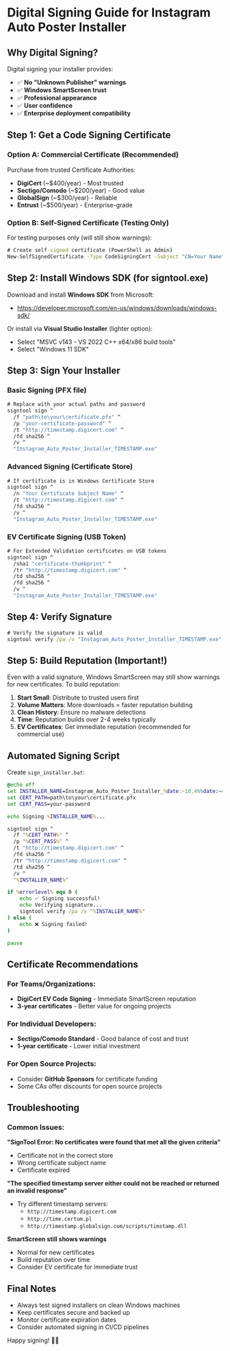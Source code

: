 # Digital Signing Guide for Instagram Auto Poster Installer

## Why Digital Signing?

Digital signing your installer provides:
- ✅ **No "Unknown Publisher" warnings**
- ✅ **Windows SmartScreen trust**
- ✅ **Professional appearance**
- ✅ **User confidence**
- ✅ **Enterprise deployment compatibility**

## Step 1: Get a Code Signing Certificate

### Option A: Commercial Certificate (Recommended)
Purchase from trusted Certificate Authorities:
- **DigiCert** (~$400/year) - Most trusted
- **Sectigo/Comodo** (~$200/year) - Good value
- **GlobalSign** (~$300/year) - Reliable
- **Entrust** (~$500/year) - Enterprise-grade

### Option B: Self-Signed Certificate (Testing Only)
For testing purposes only (will still show warnings):
```cmd
# Create self-signed certificate (PowerShell as Admin)
New-SelfSignedCertificate -Type CodeSigningCert -Subject "CN=Your Name" -KeyAlgorithm RSA -KeyLength 2048 -Provider "Microsoft Enhanced RSA and AES Cryptographic Provider" -KeyExportPolicy Exportable -KeyUsage DigitalSignature -CertStoreLocation Cert:\CurrentUser\My
```

## Step 2: Install Windows SDK (for signtool.exe)

Download and install **Windows SDK** from Microsoft:
- https://developer.microsoft.com/en-us/windows/downloads/windows-sdk/

Or install via **Visual Studio Installer** (lighter option):
- Select "MSVC v143 - VS 2022 C++ x64/x86 build tools"
- Select "Windows 11 SDK"

## Step 3: Sign Your Installer

### Basic Signing (PFX file)
```cmd
# Replace with your actual paths and password
signtool sign ^
  /f "path\to\your\certificate.pfx" ^
  /p "your-certificate-password" ^
  /t "http://timestamp.digicert.com" ^
  /fd sha256 ^
  /v ^
  "Instagram_Auto_Poster_Installer_TIMESTAMP.exe"
```

### Advanced Signing (Certificate Store)
```cmd
# If certificate is in Windows Certificate Store
signtool sign ^
  /n "Your Certificate Subject Name" ^
  /t "http://timestamp.digicert.com" ^
  /fd sha256 ^
  /v ^
  "Instagram_Auto_Poster_Installer_TIMESTAMP.exe"
```

### EV Certificate Signing (USB Token)
```cmd
# For Extended Validation certificates on USB tokens
signtool sign ^
  /sha1 "certificate-thumbprint" ^
  /tr "http://timestamp.digicert.com" ^
  /td sha256 ^
  /fd sha256 ^
  /v ^
  "Instagram_Auto_Poster_Installer_TIMESTAMP.exe"
```

## Step 4: Verify Signature

```cmd
# Verify the signature is valid
signtool verify /pa /v "Instagram_Auto_Poster_Installer_TIMESTAMP.exe"
```

## Step 5: Build Reputation (Important!)

Even with a valid signature, Windows SmartScreen may still show warnings for new certificates. To build reputation:

1. **Start Small**: Distribute to trusted users first
2. **Volume Matters**: More downloads = faster reputation building
3. **Clean History**: Ensure no malware detections
4. **Time**: Reputation builds over 2-4 weeks typically
5. **EV Certificates**: Get immediate reputation (recommended for commercial use)

## Automated Signing Script

Create `sign_installer.bat`:

```bat
@echo off
set INSTALLER_NAME=Instagram_Auto_Poster_Installer_%date:~10,4%%date:~4,2%%date:~7,2%.exe
set CERT_PATH=path\to\your\certificate.pfx
set CERT_PASS=your-password

echo Signing %INSTALLER_NAME%...

signtool sign ^
  /f "%CERT_PATH%" ^
  /p "%CERT_PASS%" ^
  /t "http://timestamp.digicert.com" ^
  /fd sha256 ^
  /tr "http://timestamp.digicert.com" ^
  /td sha256 ^
  /v ^
  "%INSTALLER_NAME%"

if %errorlevel% equ 0 (
    echo ✅ Signing successful!
    echo Verifying signature...
    signtool verify /pa /v "%INSTALLER_NAME%"
) else (
    echo ❌ Signing failed!
)

pause
```

## Certificate Recommendations

### For Teams/Organizations:
- **DigiCert EV Code Signing** - Immediate SmartScreen reputation
- **3-year certificates** - Better value for ongoing projects

### For Individual Developers:
- **Sectigo/Comodo Standard** - Good balance of cost and trust
- **1-year certificate** - Lower initial investment

### For Open Source Projects:
- Consider **GitHub Sponsors** for certificate funding
- Some CAs offer discounts for open source projects

## Troubleshooting

### Common Issues:

**"SignTool Error: No certificates were found that met all the given criteria"**
- Certificate not in the correct store
- Wrong certificate subject name
- Certificate expired

**"The specified timestamp server either could not be reached or returned an invalid response"**
- Try different timestamp servers:
  - `http://timestamp.digicert.com`
  - `http://time.certum.pl`
  - `http://timestamp.globalsign.com/scripts/timstamp.dll`

**SmartScreen still shows warnings**
- Normal for new certificates
- Build reputation over time
- Consider EV certificate for immediate trust

## Final Notes

- Always test signed installers on clean Windows machines
- Keep certificates secure and backed up
- Monitor certificate expiration dates
- Consider automated signing in CI/CD pipelines

Happy signing! 🔐✨
